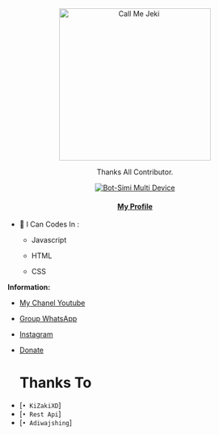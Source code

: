 <div align="center">
<img src="https://i.ibb.co/Lh6cc8R/5cb5dab3-c2ed-4119-90bb-b9d42a41fbf1.jpg" alt="Call Me Jeki" width="300" />

Thanks All Contributor.

>
>
>
</div>
<p align="center">
  <a href="https://github.com/KiZakiXD"><img title="Bot-Simi Multi Device" src="https://img.shields.io/badge/Author-KiZakiXD-red.svg?style=for-the-badge&logo=github" /></a>
  <h4 align="center">
  <a href="https://my.kizakixd.xyz/"> My Profile </a>
</h4>
</p>

- 🌱 I Can Codes In :

  - Javascript

  - HTML

  - CSS




**Information:**

- [My Chanel Youtube](https://m.youtube.com/channel/UCHdipvk52k43KsPRenGpD0w)
- [Group WhatsApp](https://chat.whatsapp.com/HdCiC5wjIMSAF6OqQYb3En)
- [Instagram](https://instagram.com/iamkizakixd)
- [Donate](wa.me/6285878313791)


  # Thanks To

* [`• KiZakiXD`]
* [`• Rest Api`]
* [`• Adiwajshing`]
